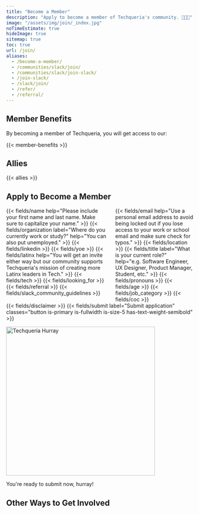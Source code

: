 ```yaml
---
title: "Become a Member"
description: "Apply to become a member of Techqueria's community. 🌮➕➕"
image: "/assets/img/join/_index.jpg"
noTimeEstimate: true
hideImage: true
sitemap: true
toc: true
url: /join/
aliases:
  - /become-a-member/
  - /communities/slack/join/
  - /communities/slack/join-slack/
  - /join-slack/
  - /slack/join/
  - /refer/
  - /referral/
---
```


## Member Benefits

By becoming a member of Techqueria, you will get access to our:

{{< member-benefits >}}

## Allies

{{< allies >}}

<div class="mt-4"></div>

## Apply to Become a Member

<form name="Become a Member" method="POST" data-netlify-recaptcha="true" data-netlify="true" action="/success/member/"
  class="form--centered form--max-width-unset no-ids" id="form_become_a_member">
  <input type="hidden" aria-label="Subject" name="_subject" value="Techqueria - Become a Member">
  <div class="columns is-multiline mb-0">
    <div class="column is-full-tablet is-half-desktop">
      <!-- 1. Name -->
      {{< fields/name help="Please include your first name and last name. Make sure to capitalize your name." >}}
      <!-- Organization -->
      {{< fields/organization label="Where do you currently work or study?" help="You can also put unemployed." >}}
      <!-- LinkedIn -->
      {{< fields/linkedin >}}
      <!-- Years of Experience -->
      {{< fields/yoe >}}
      <!-- Identify as Latinx -->
      {{< fields/latinx help="You will get an invite either way but our community supports Techqueria's mission of creating more Latinx leaders in Tech." >}}
      <!-- In Tech -->
      {{< fields/tech >}}
      <!-- Looking For -->
      {{< fields/looking_for >}}
      <!-- Referral -->
      {{< fields/referral >}}
      <!-- Agree to Community Guidelines -->
      {{< fields/slack_community_guidelines >}}
    </div>
    <div class="column is-full-tablet is-half-desktop">
      <!-- 2. Email -->
      {{< fields/email help="Use a personal email address to avoid being locked out if you lose access to your work or school email and make sure check for typos." >}}
      <!-- Location -->
      {{< fields/location >}}
      <!-- Title -->
      {{< fields/title label="What is your current role?" help="e.g. Software Engineer, UX Designer, Product Manager, Student, etc." >}}
      <!-- Gender Pronouns -->
      {{< fields/pronouns >}}
      <!-- Age -->
      {{< fields/age >}}
      <!-- Job Category -->
      {{< fields/job_category >}}
      <!-- COC -->
      {{< fields/coc >}}
    </div>
  </div>
  {{< fields/disclaimer >}}
  {{< fields/submit label="Submit application" classes="button is-primary  is-fullwidth is-size-5 has-text-weight-semibold" >}}
</form>
<script src="/assets/js/join.js"></script>

<div class="u-text--centered">
  <img src="/assets/img/join/success.png" alt="Techqueria Hurray" class="mt-2 mb-2 u-box-shadow--none" width="400">
  <p>You're ready to submit now, hurray!</p>
</div>

## Other Ways to Get Involved
